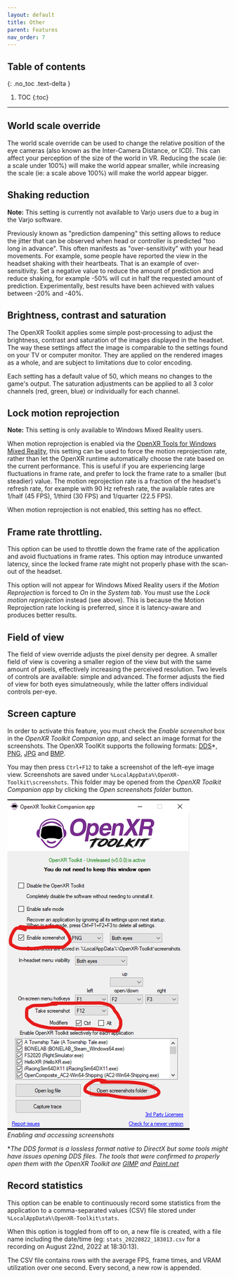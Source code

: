 ```yaml
---
layout: default
title: Other
parent: Features
nav_order: 7
---
```


## Table of contents
{: .no_toc .text-delta }

1. TOC
{:toc}

---

## World scale override

The world scale override can be used to change the relative position of the eye cameras (also known as the Inter-Camera Distance, or ICD). This can affect your perception of the size of the world in VR. Reducing the scale (ie: a scale under 100%) will make the world appear smaller, while increasing the scale (ie: a scale above 100%) will make the world appear bigger.

## Shaking reduction

**Note:** This setting is currently not available to Varjo users due to a bug in the Varjo software.

Previously known as "prediction dampening" this setting allows to reduce the jitter that can be observed when head or controller is predicted "too long in advance". This often manifests as "over-sensitivity" with your head movements. For example, some people have reported the view in the headset shaking with their heartbeats. That is an example of over-sensitivity. Set a negative value to reduce the amount of prediction and reduce shaking, for example -50% will cut in half the requested amount of prediction. Experimentally, best results have been achieved with values between -20% and -40%.

## Brightness, contrast and saturation

The OpenXR Toolkit applies some simple post-processing to adjust the brightness, contrast and saturation of the images displayed in the headset. The way these settings affect the image is comparable to the settings found on your TV or computer monitor. They are applied on the rendered images as a whole, and are subject to limitations due to color encoding.

Each setting has a default value of 50, which means no changes to the game's output. The saturation adjustments can be applied to all 3 color channels (red, green, blue) or individually for each channel.

## Lock motion reprojection

**Note:** This setting is only available to Windows Mixed Reality users.

When motion reprojection is enabled via the [OpenXR Tools for Windows Mixed Reality](https://www.microsoft.com/en-us/p/openxr-tools-for-windows-mixed-reality/9n5cvvl23qbt), this setting can be used to force the motion reprojection rate, rather than let the OpenXR runtime automatically choose the rate based on the current performance. This is useful if you are experiencing large fluctuations in frame rate, and prefer to lock the frame rate to a smaller (but steadier) value. The motion reprojection rate is a fraction of the headset's refresh rate, for example with 90 Hz refresh rate, the available rates are 1/half (45 FPS), 1/third (30 FPS) and 1/quarter (22.5 FPS).

When motion reprojection is not enabled, this setting has no effect.

## Frame rate throttling.

This option can be used to throttle down the frame rate of the application and avoid fluctuations in frame rates. This option may introduce unwanted latency, since the locked frame rate might not properly phase with the scan-out of the headset.

This option will not appear for Windows Mixed Reality users if the _Motion Reprojection_ is forced to _On_ in the _System tab_. You must use the _Lock motion reprojection_ instead (see above). This is because the Motion Reprojection rate locking is preferred, since it is latency-aware and produces better results.

## Field of view

The field of view override adjusts the pixel density per degree. A smaller field of view is covering a smaller region of the view but with the same amount of pixels, effectively increasing the perceived resolution. Two levels of controls are available: simple and advanced. The former adjusts the fied of view for both eyes simulatneously, while the latter offers individual controls per-eye.

## Screen capture

In order to activate this feature, you must check the _Enable screenshot_ box in the _OpenXR Toolkit Companion app_, and select an image format for the screenshots. The OpenXR ToolKit supports the following formats: [DDS](https://en.wikipedia.org/wiki/DirectDraw_Surface)*, [PNG](https://en.wikipedia.org/wiki/Portable_Network_Graphics), [JPG](https://en.wikipedia.org/wiki/JPEG) and [BMP](https://en.wikipedia.org/wiki/BMP_file_format). 

You may then press `Ctrl+F12` to take a screenshot of the left-eye image view. Screenshots are saved under `%LocalAppData%\OpenXR-Toolkit\screenshots`. This folder may be opened from the _OpenXR Toolkit Companion app_ by clicking the _Open screenshots folder_ button.

![Screenshots](site/screenshot.png)<br>
*Enabling and accessing screenshots*

**The DDS format is a lossless format native to DirectX but some tools might have issues opening DDS files. The tools that were confirmed to properly open them with the OpenXR Toolkit are [GIMP](https://www.gimp.org/) and [Paint.net](https://github.com/paintdotnet/release/releases)*

## Record statistics

This option can be enable to continuously record some statistics from the application to a comma-separated values (CSV) file stored under `%LocalAppData%\OpenXR-Toolkit\stats`.

When this option is toggled from off to on, a new file is created, with a file name including the date/time (eg: `stats_20220822_183013.csv` for a recording on August 22nd, 2022 at 18:30:13).

The CSV file contains rows with the average FPS, frame times, and VRAM utilization over one second. Every second, a new row is appended.
